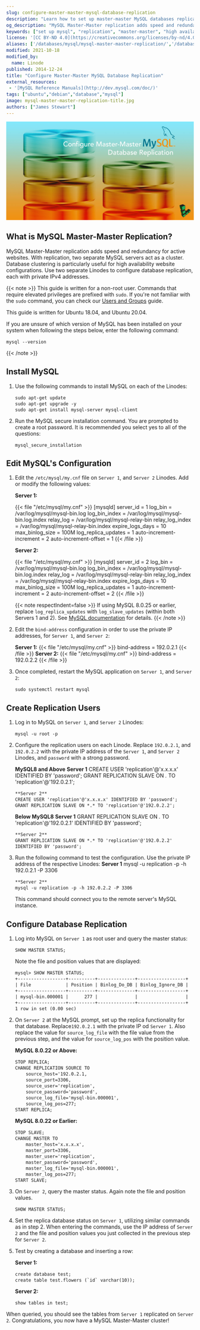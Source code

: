 ```yaml
---
slug: configure-master-master-mysql-database-replication
description: "Learn how to set up master-master MySQL databases replication in this simple step-by-step tutorial."
og_description: "MySQL Master-Master replication adds speed and redundancy. With replication, two separate MySQL servers act as a cluster, particularly useful for high availability website configurations. Use this guide to configure database replication on your Linode."
keywords: ["set up mysql", "replication", "master-master", "high availability"]
license: '[CC BY-ND 4.0](https://creativecommons.org/licenses/by-nd/4.0)'
aliases: ['/databases/mysql/mysql-master-master-replication/','/databases/mysql/mysql-master-master/','/databases/mysql/configure-master-master-mysql-database-replication/']
modified: 2021-10-18
modified_by:
  name: Linode
published: 2014-12-24
title: "Configure Master-Master MySQL Database Replication"
external_resources:
 - '[MySQL Reference Manuals](http://dev.mysql.com/doc/)'
tags: ["ubuntu","debian","database","mysql"]
image: mysql-master-master-replication-title.jpg
authors: ["James Stewart"]
---
```


![Configure Master-Master MySQL Database Replication](mysql-master-master-replication-title.jpg)

## What is MySQL Master-Master Replication?

MySQL Master-Master replication adds speed and redundancy for active websites. With replication, two separate MySQL servers act as a cluster. Database clustering is particularly useful for high availability website configurations. Use two separate Linodes to configure database replication, each with private IPv4 addresses.

{{< note >}}
This guide is written for a non-root user. Commands that require elevated privileges are prefixed with `sudo`. If you're not familiar with the `sudo` command, you can check our [Users and Groups](/docs/guides/linux-users-and-groups/) guide.

This guide is written for Ubuntu 18.04, and Ubuntu 20.04.

If you are unsure of which version of MySQL has been installed on your system when following the steps below, enter the following command:

    mysql --version
{{< /note >}}

## Install MySQL

1.  Use the following commands to install MySQL on each of the Linodes:

        sudo apt-get update
        sudo apt-get upgrade -y
        sudo apt-get install mysql-server mysql-client

2.  Run the MySQL secure installation command. You are prompted to create a root password. It is recommended you select yes to all of the questions:

        mysql_secure_installation

## Edit MySQL's Configuration

1.  Edit the `/etc/mysql/my.cnf` file on `Server 1`, and `Server 2` Linodes. Add or modify the following values:

    **Server 1:**

    {{< file "/etc/mysql/my.cnf" >}}
[mysqld]
server_id           = 1
log_bin             = /var/log/mysql/mysql-bin.log
log_bin_index       = /var/log/mysql/mysql-bin.log.index
relay_log           = /var/log/mysql/mysql-relay-bin
relay_log_index     = /var/log/mysql/mysql-relay-bin.index
expire_logs_days    = 10
max_binlog_size     = 100M
log_replica_updates = 1
auto-increment-increment = 2
auto-increment-offset = 1
{{< /file >}}

    **Server 2:**

    {{< file "/etc/mysql/my.cnf" >}}
[mysqld]
server_id           = 2
log_bin             = /var/log/mysql/mysql-bin.log
log_bin_index       = /var/log/mysql/mysql-bin.log.index
relay_log           = /var/log/mysql/mysql-relay-bin
relay_log_index     = /var/log/mysql/mysql-relay-bin.index
expire_logs_days    = 10
max_binlog_size     = 100M
log_replica_updates = 1
auto-increment-increment = 2
auto-increment-offset = 2
{{< /file >}}

    {{< note respectIndent=false >}}
If using MySQL 8.0.25 or earlier, replace `log_replica_updates` with `log_slave_updates` (within both Servers 1 and 2). See [MySQL documentation](https://dev.mysql.com/doc/refman/8.0/en/replication-options-binary-log.html#sysvar_log_slave_updates) for details.
    {{< /note >}}

2. Edit the `bind-address` configuration in order to use the private IP addresses, for `Server 1`, and `Server 2`:

    **Server 1:**
    {{< file "/etc/mysql/my.cnf" >}}
bind-address    = 192.0.2.1
{{< /file >}}
     **Server 2:**
    {{< file "/etc/mysql/my.cnf" >}}
bind-address    = 192.0.2.2
{{< /file >}}

3.  Once completed, restart the MySQL application on `Server 1`, and `Server 2`:

        sudo systemctl restart mysql

## Create Replication Users

1.  Log in to MySQL on `Server 1`, and `Server 2` Linodes:

        mysql -u root -p

2.  Configure the replication users on each Linode. Replace `192.0.2.1`, and `192.0.2.2` with the private IP address of the `Server 1`, and `Server 2` Linodes, and `password` with a strong password.

      **MySQL8 and Above**
        **Server 1**
        CREATE USER 'replication'@'x.x.x.x' IDENTIFIED BY 'password';
        GRANT REPLICATION SLAVE ON *.* TO 'replication'@'192.0.2.1';

        **Server 2**
        CREATE USER 'replication'@'x.x.x.x' IDENTIFIED BY 'password';
        GRANT REPLICATION SLAVE ON *.* TO 'replication'@'192.0.2.2';

      **Below MySQL8**
        **Server 1**
        GRANT REPLICATION SLAVE ON *.* TO 'replication'@'192.0.2.1' IDENTIFIED BY 'password';

        **Server 2**
        GRANT REPLICATION SLAVE ON *.* TO 'replication'@'192.0.2.2' IDENTIFIED BY 'password';


3.  Run the following command to test the configuration. Use the private IP address of the respective Linodes:
        **Server 1**
        mysql -u replication -p -h 192.0.2.1 -P 3306

        **Server 2**
        mysql -u replication -p -h 192.0.2.2 -P 3306

    This command should connect you to the remote server's MySQL instance.

## Configure Database Replication

1.  Log into MySQL on `Server 1` as root user and query the master status:

        SHOW MASTER STATUS;

    Note the file and position values that are displayed:

        mysql> SHOW MASTER STATUS;
        +------------------+----------+--------------+------------------+
        | File             | Position | Binlog_Do_DB | Binlog_Ignore_DB |
        +------------------+----------+--------------+------------------+
        | mysql-bin.000001 |      277 |              |                  |
        +------------------+----------+--------------+------------------+
        1 row in set (0.00 sec)

2.  On `Server 2` at the MySQL prompt, set up the replica functionality for that database. Replace`192.0.2.1` with the private IP od `Server 1`. Also replace the value for `source_log_file` with the file value from the previous step, and the value for `source_log_pos` with the position value.

    **MySQL 8.0.22 or Above:**

        STOP REPLICA;
        CHANGE REPLICATION SOURCE TO
            source_host='192.0.2.1,
            source_port=3306,
            source_user='replication',
            source_password='password',
            source_log_file='mysql-bin.000001',
            source_log_pos=277;
        START REPLICA;

    **MySQL 8.0.22 or Earlier:**

        STOP SLAVE;
        CHANGE MASTER TO
            master_host='x.x.x.x',
            master_port=3306,
            master_user='replication',
            master_password='password',
            master_log_file='mysql-bin.000001',
            master_log_pos=277;
        START SLAVE;

3.  On `Server 2`, query the master status. Again note the file and position values.

        SHOW MASTER STATUS;

4.  Set the replica database status on `Server 1`, utilizing similar commands as in step 2. When entering the commands, use the IP address of `Server 2` and the file and position values you just collected in the previous step for `Server 2`.

5.  Test by creating a database and inserting a row:

    **Server 1:**

        create database test;
        create table test.flowers (`id` varchar(10));

    **Server 2:**

        show tables in test;

When queried, you should see the tables from `Server 1` replicated on `Server 2`.  Congratulations, you now have a MySQL Master-Master cluster!

